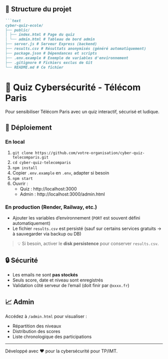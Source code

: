 ## 📁 Structure du projet

```markdown
```text
cyber-quiz-ecole/
├── public/
│ ├── index.html # Page du quiz
│ └── admin.html # Tableau de bord admin
├── server.js # Serveur Express (backend)
├── results.csv # Résultats anonymisés (généré automatiquement)
├── package.json # Dépendances et scripts
├── .env.example # Exemple de variables d'environnement
├── .gitignore # Fichiers exclus de Git
└── README.md # Ce fichier
```



# 🔐 Quiz Cybersécurité - Télécom Paris

Pour sensibiliser Télécom Paris avec un quiz interactif, sécurisé et ludique.

## 🚀 Déploiement

### En local
1. `git clone https://github.com/votre-organisation/cyber-quiz-telecomparis.git`
2. `cd cyber-quiz-telecomparis`
3. `npm install`
4. Copier `.env.example` en `.env`, adapter si besoin
5. `npm start`
6. Ouvrir :
   - Quiz : http://localhost:3000
   - Admin : http://localhost:3000/admin.html

### En production (Render, Railway, etc.)
- Ajouter les variables d’environnement (`PORT` est souvent défini automatiquement)
- Le fichier `results.csv` est persisté (sauf sur certains services gratuits → à sauvegarder via backup ou DB)

> 💡 Si besoin, activer le **disk persistence** pour conserver `results.csv`.

## 🔒 Sécurité
- Les emails ne sont **pas stockés**
- Seuls score, date et niveau sont enregistrés
- Validation côté serveur de l’email (doit finir par `@xxxx.fr`)

## 📈 Admin
Accédez à `/admin.html` pour visualiser :
- Répartition des niveaux
- Distribution des scores
- Liste chronologique des participations

---

Développé avec ❤️ pour la cybersécurité pour TP/IMT.
